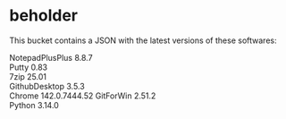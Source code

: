 # beholder
This bucket contains a JSON with the latest versions of these softwares:

NotepadPlusPlus 8.8.7        
Putty           0.83         
7zip            25.01        
GithubDesktop   3.5.3        
Chrome          142.0.7444.52
GitForWin       2.51.2       
Python          3.14.0         



